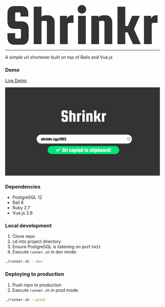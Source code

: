 <p align="center">
  <img src="docs/logo.png">
</p>
<hr>

A simple url shortener built on top of Rails and Vue.js

### Demo

[Live Demo](www.shrinkr.xyz)

<p align="center">
  <img src="docs/screenshot.png">
</p>

### Dependencies
- PostgreSQL 12
- Rail 6
- Ruby 2.7
- Vue.js 2.6

### Local development
1. Clone repo
2. cd into project directory
3. Ensure PostgreSQL is listening on port `5433`
4. Execute `runner.sh` in dev mode:
```sh
./runner.sh --dev
```

### Deploying to production
1. Push repo to production
2. Execute `runner.sh` in prod mode:
```sh
./runner.sh --prod
```

